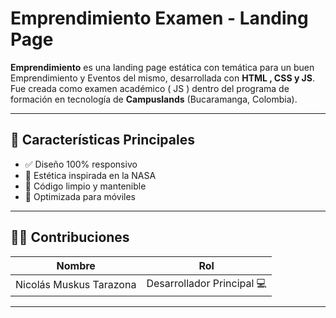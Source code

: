 #  Emprendimiento Examen - Landing Page

**Emprendimiento** es una landing page estática con temática para un buen Emprendimiento y Eventos del mismo, desarrollada con **HTML , CSS y JS**. Fue creada como examen académico ( JS ) dentro del programa de formación en tecnología de **Campuslands** (Bucaramanga, Colombia).

---

## 📲 Características Principales

- ✅ Diseño 100% responsivo  
- 🎨 Estética inspirada en la NASA
- 🧼 Código limpio y mantenible   
- 📱 Optimizada para móviles  

---

## 👨‍💻 Contribuciones

| Nombre                     | Rol                   |
|----------------------------|------------------------|
| Nicolás Muskus Tarazona   | Desarrollador Principal 💻 |


---
